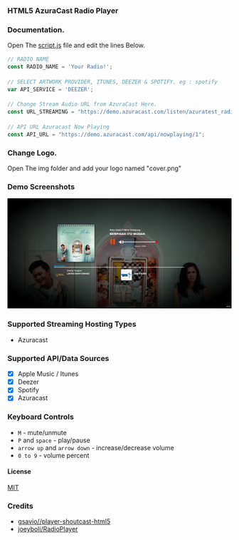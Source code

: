 
### HTML5 AzuraCast Radio Player

### Documentation.

Open The [script.js](https://github.com/PeWe79/RadioPlayer-azuracast/blob/main/js/script.js) file and edit the lines Below.

```javascript
// RADIO NAME
const RADIO_NAME = 'Your Radio!';

// SELECT ARTWORK PROVIDER, ITUNES, DEEZER & SPOTIFY. eg : spotify 
var API_SERVICE = 'DEEZER';

// Change Stream Audio URL from AzuraCast Here.
const URL_STREAMING = "https://demo.azuracast.com/listen/azuratest_radio/radio.mp3";

// API URL Azuracast Now Playing
const API_URL = "https://demo.azuracast.com/api/nowplaying/1";

 ```

 ### Change Logo.

Open The img folder and add your logo named "cover.png"

### Demo Screenshots

![Demo Screenshot](https://github.com/mbahnunung/AzuraCast-Player/blob/main/img/thumb.png)


### Supported Streaming Hosting Types
* Azuracast

### Supported API/Data Sources
- [x] Apple Music / Itunes
- [x] Deezer
- [x] Spotify
- [x] Azuracast

### Keyboard Controls 
* `M` - mute/unmute
* `P` and `space` - play/pause
* `arrow up` and `arrow down` - increase/decrease volume
* `0 to 9` - volume percent

#### License

[MIT](https://github.com/gsavio/player-shoutcast-html5/blob/master/LICENSE)

### Credits
* [gsavio//player-shoutcast-html5](https://github.com/gsavio/player-shoutcast-html5)
* [joeyboli/RadioPlayer](https://github.com/joeyboli/RadioPlayer)


